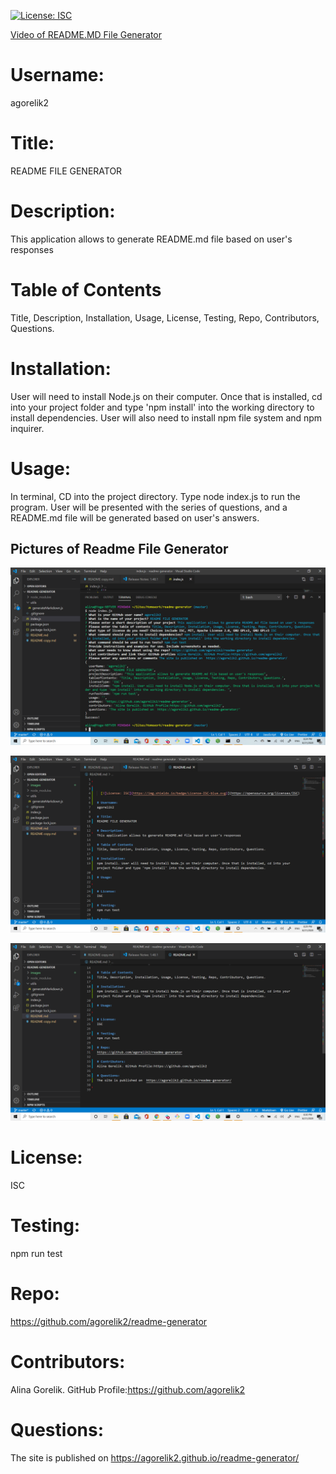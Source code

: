 [![License: ISC](https://img.shields.io/badge/License-ISC-blue.svg)](https://opensource.org/licenses/ISC)

[Video of README.MD File Generator](https://drive.google.com/file/d/10WWp1h-tNzYqH-dh3oaEqPmg7OyyrOzb/preview)

# Username:

agorelik2

# Title:

README FILE GENERATOR

# Description:

This application allows to generate README.md file based on user's responses

# Table of Contents

Title, Description, Installation, Usage, License, Testing, Repo, Contributors, Questions.

# Installation:

User will need to install Node.js on their computer. Once that is installed, cd into your project folder and type 'npm install' into the working directory to install dependencies. User will also need to install npm file system and npm inquirer.

# Usage:

In terminal, CD into the project directory. Type node index.js to run the program. User will be presented with the series of questions, and a README.md file will be generated based on user's answers.

## Pictures of Readme File Generator

![readme-generator img 1](images/image1.png)

![readme-generator img 2](images/image2.png)

![readme-generator img 3](images/image3.png)

# License:

ISC

# Testing:

npm run test

# Repo:

https://github.com/agorelik2/readme-generator

# Contributors:

Alina Gorelik. GitHub Profile:https://github.com/agorelik2

# Questions:

The site is published on https://agorelik2.github.io/readme-generator/
